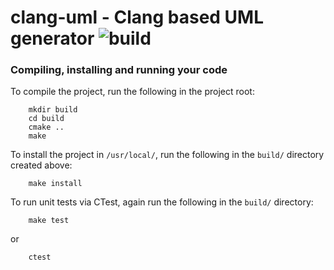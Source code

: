 # clang-uml - Clang based UML generator ![build](https://github.com/bkryza/clang-uml/workflows/build/badge.svg)


### Compiling, installing and running your code
To compile the project, run the following in the project root:
```
    mkdir build
    cd build
    cmake ..
    make
```
To install the project in `/usr/local/`, run the following in the `build/`
directory created above:
```
    make install
```
To run unit tests via CTest, again run the following in the `build/` directory:
```
    make test
```
or
```
    ctest
```

